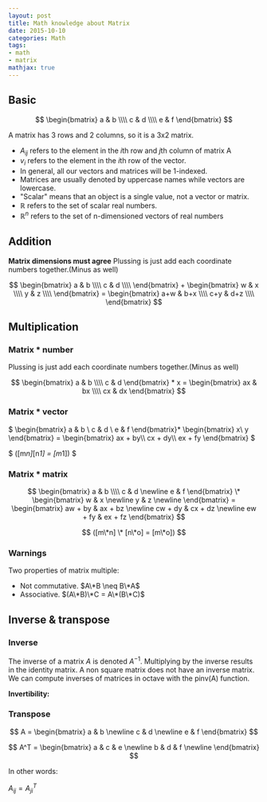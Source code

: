 ```yaml
---
layout: post
title: Math knowledge about Matrix
date: 2015-10-10
categories: Math
tags:
- math
- matrix
mathjax: true
---
```

## Basic

$$
\begin{bmatrix}
a & b \\\\
c & d \\\\
e & f
\end{bmatrix}
$$

A matrix has 3 rows and 2 columns, so it is a 3x2 matrix.

- $A_{ij}$ refers to the element in the $i$th row and $j$th column of matrix A
- $v_i$ refers to the element in the $i$th row of the vector.
- In general, all our vectors and matrices will be 1-indexed.
- Matrices are usually denoted by uppercase names while vectors are lowercase.
- "Scalar" means that an object is a single value, not a vector or matrix.
- $\mathbb{R}$ refers to the set of scalar real numbers.
- $\mathbb{R}^n$ refers to the set of n-dimensioned vectors of real numbers

## Addition
**Matrix dimensions must agree**
Plussing is just add each coordinate numbers together.(Minus as well)

$$
\begin{bmatrix}
a & b \\\\
c & d \\\\
\end{bmatrix} +
\begin{bmatrix}
  w & x \\\\
  y & z \\\\
\end{bmatrix} =
\begin{bmatrix}
  a+w & b+x \\\\
  c+y & d+z \\\\
\end{bmatrix}
$$

## Multiplication

### Matrix * number
Plussing is just add each coordinate numbers together.(Minus as well)



$$
\begin{bmatrix}
a & b \\\\
c & d
\end{bmatrix} * x =
\begin{bmatrix}
ax & bx \\\\
cx & dx
\end{bmatrix}
$$



### Matrix * vector

$
\begin{bmatrix}
a & b \\
c & d \\
e & f
\end{bmatrix}*
\begin{bmatrix}
x\\
y
\end{bmatrix} =
\begin{bmatrix}
ax + by\\\\
cx + dy\\\\
ex + fy
\end{bmatrix}
$

$
([m*n]*[n*1] = [m*1])
$

### Matrix * matrix

$$
\begin{bmatrix}
  a & b \\\\ 
  c & d \newline 
  e & f
 \end{bmatrix} \*
\begin{bmatrix}
  w & x \newline 
  y & z \newline 
 \end{bmatrix} =
\begin{bmatrix}
  aw + by & ax + bz \newline 
  cw + dy & cx + dz \newline 
  ew + fy & ex + fz
 \end{bmatrix}
 $$

 $$
([m\*n] \* [n\*o] = [m\*o])
$$

### **Warnings**
Two properties of matrix multiple:

- Not commutative. $A\*B \neq B\*A$
- Associative. $(A\*B)\*C = A\*(B\*C)$

## Inverse & transpose


### Inverse
The inverse of a matrix $A$ is denoted $A^{-1}$. Multiplying by the inverse results in the identity matrix.
A non square matrix does not have an inverse matrix. We can compute inverses of matrices in octave with the pinv(A) function.

**Invertibility:** 


### Transpose

$$
A = 
 \begin{bmatrix}
  a & b \newline 
  c & d \newline 
  e & f
 \end{bmatrix} 
$$

$$
A^T = 
 \begin{bmatrix}
  a & c & e \newline 
  b & d & f \newline 
 \end{bmatrix}
$$

In other words:

$A_{ij} = A^T_{ji}$